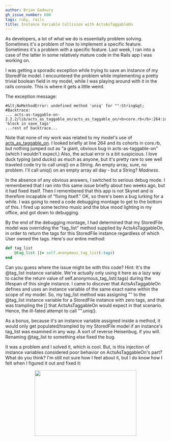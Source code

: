 ```yaml
---
author: Brian Gadoury
gh_issue_number: 606
tags: ruby, rails
title: Instance Variable Collision with ActsAsTaggableOn
---
```




As developers, a lot of what we do is essentially problem solving. Sometimes it's a problem of how to implement a specific feature. Sometimes it's a problem *with* a specific feature. Last week, I ran into a case of the latter in some relatively mature code in the Rails app I was working on.

I was getting a sporadic exception while trying to save an instance of my StoredFile model. I encountered the problem while implementing a pretty trivial boolean field in my model, while I was playing around with it in the rails console. This is where it gets a little weird.

The exception message:

```nohighlight
#&lt;NoMethodError: undefined method 'uniq' for "":String&gt;
#Backtrace:
... acts-as-taggable-on-2.2.2/lib/acts_as_taggable_on/acts_as_taggable_on/<b>core.rb</b>:264:in 'block in save_tags'
...rest of backtrace...
```

Note that none of my work was related to my model's use of [acts_as_taggable_on](http://rubygems.org/gems/acts-as-taggable-on). I looked briefly at line 264 and its cohorts in core.rb, but nothing jumped out as "a giant, obvious bug in acts-as-taggable-on" (which I wouldn't expect.) Also, the actual error is a bit suspicious. I love duck typing (and ducks) as much as anyone, but it's pretty rare to see well traveled code try to call uniq() on a String. An empty array, sure, no problem. I'll call uniq() on an empty array all day - but a String? *Madness*.

In the absence of any obvious answers, I switched to serious debug mode. I remembered that I ran into this same issue briefly about two weeks ago, but it had fixed itself. Then I remembered that this app is not Skynet and is therefore incapable of "fixing itself." OK, so there's been a bug lurking for a while. I was going to need a code debugging montage to get to the bottom of this. I fired up some techno music and the blue mood lighting in my office, and got down to debugging.

By the end of the debugging montage, I had determined that my StoredFile model was overriding the "tag_list" method supplied by ActsAsTaggableOn, in order to return the tags for this StoredFile instance regardless of which User owned the tags. Here's our entire method:

```ruby
def tag_list
    @tag_list ||= self.anonymous_tag_list(:tags)
end
```

Can you guess where the issue might be with this code? Hint: It's the @tag_list instance variable. We're actually only using it here as a lazy way to cache the return value of self.anonymous_tag_list(:tags) during the lifespan of this single instance. I came to discover that ActsAsTaggableOn defines and uses an instance variable of the same exact name within the scope of my model. So, my tag_list method was assigning "" to the @tag_list instance variable for a StoredFile instance with zero tags, and that was trampling the [] that ActsAsTaggableOn would expect in that scenario. Hence, the ill-fated attempt to call "".uniq(). 

As a bonus, because it's an instance variable assigned inside a method, it would only get populated/trampled by my StoredFile model if an instance's tag_list was examined in any way. A sort of reverse Heisenbug, if you will. Renaming @tag_list to something else fixed the bug.

It was a problem and I solved it, which is cool. But, is this injection of instance variables considered poor behavior on ActsAsTaggableOn's part? What do you think? I'm still not sure how I feel about it, but I do know how I felt when I figured it out and fixed it:

<div class="separator" style="clear: both; text-align: center; padding-bottom: 15px;"><img border="0" height="206" src="/blog/2012/05/03/instance-variable-collision-with/image-0.gif" width="320"/></div>


